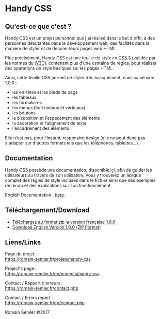 # Handy CSS

## Qu'est-ce que c'est ?
Handy CSS est un projet personnel que j'ai réalisé dans le but d'offir, à des personnes débutantes dans le développement web, des facilités dans la manière de styler et de décorer leurs pages web HTML.

Plus précisément, Handy CSS est une feuille de style en [CSS 3](https://fr.wikipedia.org/wiki/Feuilles_de_style_en_cascade#CSS3) (validée par les normes du [W3C](https://www.w3.org/)), contenant plus d'une centaine de règles, pour réaliser des opérations de style basiques sur les pages HTML.

Ainsi, cette feuille CSS permet de styler très basiquement, dans sa version 1.0.0 :
* les en-têtes et les pieds de page
* les tableaux
* les formulaires
* les menus (horizontaux et verticaux)
* les boutons
* la disposition et l'espacement des éléments
* la décoration et l'alignement de texte
* l'encadrement des éléments  

Elle n'est pas, pour l'instant, responsive design (elle ne peut donc pas s'adapter sur d'autres formats tels que les téléphones, tablettes...).

## Documentation
Handy CSS possède une documentation, disponible [ici](http://semrom.fr/projets/handy-css/documentation.php), afin de guider les utilisateurs au travers de son utilisation. Vous y  trouverez un lexique complet des règles de style incluses dans le fichier ainsi que des exemples de rendu et des explications sur son fonctionnement.   

English Documentation : [here](https://semrom.fr/en/projects/handy-css/documentation.php).

## Téléchargement/Download

* [Téléchargez au format zip la version française 1.0.0](https://romain-semler.fr/download/projets/Handy-CSS/Handy-CSS_1.0.0_FR.zip)
* [Download English Version 1.0.0 (ZIP Format)](https://romain-semler.fr/download/projets/Handy-CSS/Handy-CSS_1.0.0_EN.zip)

## Liens/Links

Page du projet :   
https://romain-semler.fr/projets/handy-css   

Project's page :   
https://romain-semler.fr/en/projects/handy-css

Contact / Rapport d'erreurs :  
https://romain-semler.fr/contact.php  

Contact / Errors report :   
https://romain-semler.fr/en/contact.php

Romain Semler ©2017








